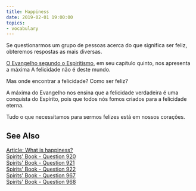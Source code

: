```yaml
---
title: Happiness
date: 2019-02-01 19:00:00
topics:
- vocabulary
---
```


Se questionarmos um grupo de pessoas acerca do que significa ser feliz, obteremos respostas as mais diversas.

[O Evangelho segundo o Espiritismo](/books/gospel-according-spiritism), em seu capítulo quinto, 
nos apresenta a máxima A felicidade não é deste mundo.

Mas onde encontrar a felicidade? Como ser feliz?

A máxima do Evangelho nos ensina que a felicidade verdadeira é uma conquista do Espírito, 
pois que todos nós fomos criados para a felicidade eterna.

Tudo o que necessitamos para sermos felizes está em nossos corações.


## See Also
[Article: What is happiness?](/articles/what-is-happiness)  
[Spirits' Book - Question 920](/books/spirits-book/920)  
[Spirits' Book - Question 921](/books/spirits-book/921)  
[Spirits' Book - Question 922](/books/spirits-book/922)  
[Spirits' Book - Question 967](/books/spirits-book/967)  
[Spirits' Book - Question 968](/books/spirits-book/968)  
